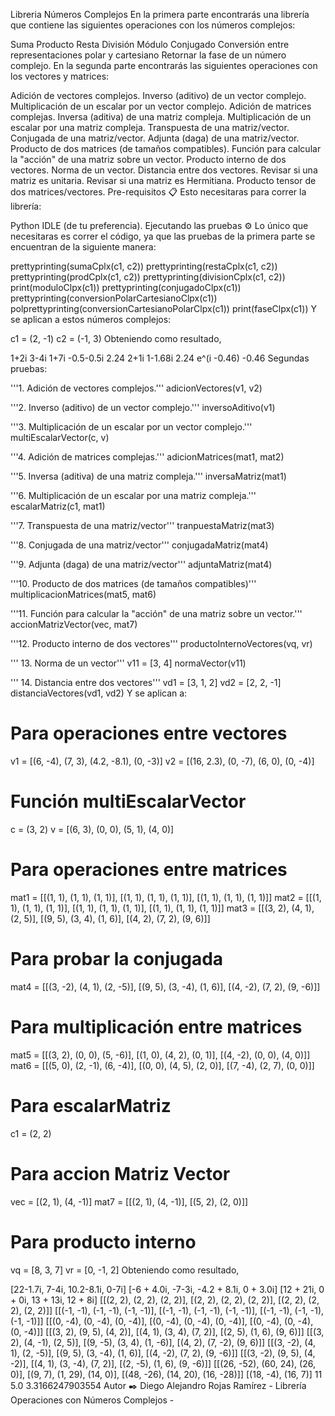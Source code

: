 Libreria Números Complejos
En la primera parte encontrarás una librería que contiene las siguientes operaciones con los números complejos:

Suma
Producto
Resta
División
Módulo
Conjugado
Conversión entre representaciones polar y cartesiano
Retornar la fase de un número complejo.
En la segunda parte encontrarás las siguientes operaciones con los vectores y matrices:

Adición de vectores complejos.
Inverso (aditivo) de un vector complejo.
Multiplicación de un escalar por un vector complejo.
Adición de matrices complejas.
Inversa (aditiva) de una matriz compleja.
Multiplicación de un escalar por una matriz compleja.
Transpuesta de una matriz/vector.
Conjugada de una matriz/vector.
Adjunta (daga) de una matriz/vector.
Producto de dos matrices (de tamaños compatibles).
Función para calcular la "acción" de una matriz sobre un vector.
Producto interno de dos vectores.
Norma de un vector.
Distancia entre dos vectores.
Revisar si una matriz es unitaria.
Revisar si una matriz es Hermitiana.
Producto tensor de dos matrices/vectores.
Pre-requisitos 📋
Esto necesitaras para correr la librería:

Python IDLE (de tu preferencia).
Ejecutando las pruebas ⚙️
Lo único que necesitaras es correr el código, ya que las pruebas de la primera parte se encuentran de la siguiente manera:

prettyprinting(sumaCplx(c1, c2))
prettyprinting(restaCplx(c1, c2))
prettyprinting(prodCplx(c1, c2))
prettyprinting(divisionCplx(c1, c2))
print(moduloClpx(c1))
prettyprinting(conjugadoClpx(c1))
prettyprinting(conversionPolarCartesianoClpx(c1))
polprettyprinting(conversionCartesianoPolarClpx(c1))
print(faseClpx(c1))
Y se aplican a estos números complejos:

c1 = (2, -1)
c2 = (-1, 3)
Obteniendo como resultado,

1+2i
3-4i
1+7i
-0.5-0.5i
2.24
2+1i
1-1.68i
2.24 e^(i -0.46)
-0.46
Segundas pruebas:

'''1. Adición de vectores complejos.'''
adicionVectores(v1, v2)

'''2. Inverso (aditivo) de un vector complejo.'''
inversoAditivo(v1)

'''3. Multiplicación de un escalar por un vector complejo.'''
multiEscalarVector(c, v)

'''4. Adición de matrices complejas.'''
adicionMatrices(mat1, mat2)

'''5. Inversa (aditiva) de una matriz compleja.'''
inversaMatriz(mat1)

'''6. Multiplicación de un escalar por una matriz compleja.'''
escalarMatriz(c1, mat1)

'''7. Transpuesta de una matriz/vector'''
tranpuestaMatriz(mat3)

'''8. Conjugada de una matriz/vector'''
conjugadaMatriz(mat4)

'''9. Adjunta (daga) de una matriz/vector'''
adjuntaMatriz(mat4)

'''10. Producto de dos matrices (de tamaños compatibles)'''
multiplicacionMatrices(mat5, mat6)

'''11. Función para calcular la "acción" de una matriz sobre un vector.'''
accionMatrizVector(vec, mat7)

'''12. Producto interno de dos vectores'''
productoInternoVectores(vq, vr)

''' 13. Norma de un vector'''
v11 = [3, 4]
normaVector(v11)

''' 14. Distancia entre dos vectores'''
vd1 = [3, 1, 2]
vd2 = [2, 2, -1]
distanciaVectores(vd1, vd2)
Y se aplican a:

# Para operaciones entre vectores
v1 = [(6, -4), (7, 3), (4.2, -8.1), (0, -3)]
v2 = [(16, 2.3), (0, -7), (6, 0), (0, -4)]

# Función multiEscalarVector
c = (3, 2)
v = [(6, 3), (0, 0), (5, 1), (4, 0)]

# Para operaciones entre matrices
mat1 = [[(1, 1), (1, 1), (1, 1)], [(1, 1), (1, 1), (1, 1)], [(1, 1), (1, 1), (1, 1)]]
mat2 = [[(1, 1), (1, 1), (1, 1)], [(1, 1), (1, 1), (1, 1)], [(1, 1), (1, 1), (1, 1)]]
mat3 = [[(3, 2), (4, 1), (2, 5)], [(9, 5), (3, 4), (1, 6)], [(4, 2), (7, 2), (9, 6)]]

# Para probar la conjugada
mat4 = [[(3, -2), (4, 1), (2, -5)], [(9, 5), (3, -4), (1, 6)], [(4, -2), (7, 2), (9, -6)]]

# Para multiplicación entre matrices
mat5 = [[(3, 2), (0, 0), (5, -6)], [(1, 0), (4, 2), (0, 1)], [(4, -2), (0, 0), (4, 0)]]
mat6 = [[(5, 0), (2, -1), (6, -4)], [(0, 0), (4, 5), (2, 0)], [(7, -4), (2, 7), (0, 0)]]

# Para escalarMatriz
c1 = (2, 2)

# Para accion Matriz Vector
vec = [(2, 1), (4, -1)]
mat7 = [[(2, 1), (4, -1)], [(5, 2), (2, 0)]]

# Para producto interno
vq = [8, 3, 7]
vr = [0, -1, 2]
Obteniendo como resultado,

[22-1.7i, 7-4i, 10.2-8.1i, 0-7i]
[-6 + 4.0i, -7-3i, -4.2 + 8.1i, 0 + 3.0i]
[12 + 21i, 0 + 0i, 13 + 13i, 12 + 8i]
[[(2, 2), (2, 2), (2, 2)], [(2, 2), (2, 2), (2, 2)], [(2, 2), (2, 2), (2, 2)]]
[[(-1, -1), (-1, -1), (-1, -1)], [(-1, -1), (-1, -1), (-1, -1)], [(-1, -1), (-1, -1), (-1, -1)]]
[[(0, -4), (0, -4), (0, -4)], [(0, -4), (0, -4), (0, -4)], [(0, -4), (0, -4), (0, -4)]]
[[(3, 2), (9, 5), (4, 2)], [(4, 1), (3, 4), (7, 2)], [(2, 5), (1, 6), (9, 6)]]
[[(3, 2), (4, -1), (2, 5)], [(9, -5), (3, 4), (1, -6)], [(4, 2), (7, -2), (9, 6)]]
[[(3, -2), (4, 1), (2, -5)], [(9, 5), (3, -4), (1, 6)], [(4, -2), (7, 2), (9, -6)]]
[[(3, -2), (9, 5), (4, -2)], [(4, 1), (3, -4), (7, 2)], [(2, -5), (1, 6), (9, -6)]]
[[(26, -52), (60, 24), (26, 0)], [(9, 7), (1, 29), (14, 0)], [(48, -26), (14, 20), (16, -28)]]
[(18, -4), (16, 7)]
11
5.0
3.3166247903554
Autor ✒️
Diego Alejandro Rojas Ramírez - Librería Operaciones con Números Complejos -
